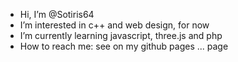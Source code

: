 - Hi, I’m @Sotiris64
- I’m interested in c++ and web design, for now 
- I’m currently learning javascript, three.js and php 
- How to reach me: see on my github pages ... page

<!---
Sotiris64/Sotiris64 is a ✨ special ✨ repository because its `README.md` (this file) appears on your GitHub profile.
You can click the Preview link to take a look at your changes.
--->
